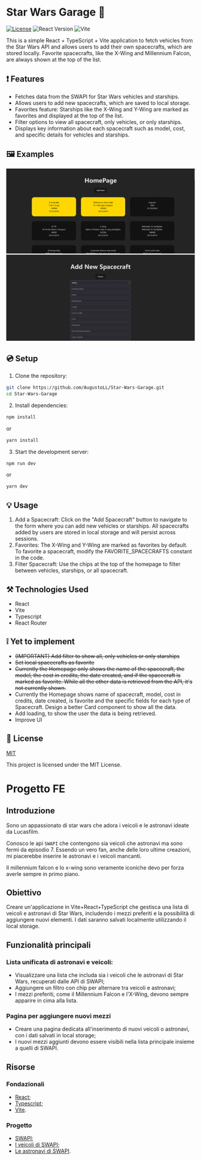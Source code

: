 # Star Wars Garage 🚀

[![License](https://img.shields.io/badge/License-MIT-blue?style=for-the-badge)](https://opensource.org/licenses/MIT)
![React Version](https://img.shields.io/badge/react-v18.3.1-blue?style=for-the-badge&logo=react)
![Vite](https://img.shields.io/badge/v5.1.5-js?style=for-the-badge&logo=vite&label=Vite&color=%23a54ffe)

This is a simple React + TypeScript + Vite application to fetch vehicles from the Star Wars API and allows users to add their own spacecrafts, which are stored locally. Favorite spacecrafts, like the X-Wing and Millennium Falcon, are always shown at the top of the list.

## ❗️ Features

- Fetches data from the SWAPI for Star Wars vehicles and starships.
- Allows users to add new spacecrafts, which are saved to local storage.
- Favorites feature: Starships like the X-Wing and Y-Wing are marked as favorites and displayed at the top of the list.
- Filter options to view all spacecraft, only vehicles, or only starships.
- Displays key information about each spacecraft such as model, cost, and specific details for vehicles and starships.

## 🖼️ Examples

<img src="examples/example1.png" />
<img src="examples/example2.png" />

## 💿 Setup 

1. Clone the repository:
```sh
git clone https://github.com/AugustoLL/Star-Wars-Garage.git
cd Star-Wars-Garage
```

2. Install dependencies:

```sh
npm install
```

or

```sh
yarn install
```

3. Start the development server:

```sh
npm run dev
```
or

```sh
yarn dev
```

## 💡 Usage

1. Add a Spacecraft: Click on the "Add Spacecraft" button to navigate to the form where you can add new vehicles or starships. All spacecrafts added by users are stored in local storage and will persist across sessions.
2. Favorites: The X-Wing and Y-Wing are marked as favorites by default. To favorite a spacecraft, modify the FAVORITE_SPACECRAFTS constant in the code.
3. Filter Spacecraft: Use the chips at the top of the homepage to filter between vehicles, starships, or all spacecraft.

## ⚒️ Technologies Used

- React
- Vite
- Typescript
- React Router

## ❕ Yet to implement
- ~~(IMPORTANT) Add filter to show all, only vehicles or only starships~~
- ~~Set local spacecrafts as favorite~~
- ~~Currently the Homepage only shows the name of the spacecraft, the model, the cost in credits, the date created, and if the spacecraft is marked as favorite. While all the other data is retrieved from the API, it's not currently shown.~~ 
- Currently the Homepage shows name of spacecraft, model, cost in credits, date created, is favorite and the specific fields for each type of Spacecraft. Design a better Card component to show all the data.
- Add loading, to show the user the data is being retrieved.
- Improve UI

## 📑 License
[MIT](http://opensource.org/licenses/MIT)

This project is licensed under the MIT License.

# Progetto FE

## Introduzione

Sono un appassionato di star wars che adora i veicoli e le astronavi ideate da Lucasfilm.

Conosco le api `SWAPI` che contengono sia veicoli che astronavi ma sono fermi da episodio 7.
Essendo un vero fan, anche delle loro ultime creazioni, mi piacerebbe inserire le astronavi e i veicoli mancanti.

Il millennium falcon e lo x-wing sono veramente iconiche devo per forza averle sempre in primo piano.

## Obiettivo

Creare un'applicazione in Vite+React+TypeScript che gestisca una lista di veicoli e astronavi di Star Wars, includendo i mezzi preferiti e la possibilità di aggiungere nuovi elementi. I dati saranno salvati localmente utilizzando il local storage.

## Funzionalità principali

### Lista unificata di astronavi e veicoli:

- Visualizzare una lista che includa sia i veicoli che le astronavi di Star Wars, recuperati dalle API di SWAPI;
- Aggiungere un filtro con chip per alternare tra veicoli e astronavi;
- I mezzi preferiti, come il Millennium Falcon e l'X-Wing, devono sempre apparire in cima alla lista.

### Pagina per aggiungere nuovi mezzi

- Creare una pagina dedicata all'inserimento di nuovi veicoli o astronavi, con i dati salvati in local storage;
- I nuovi mezzi aggiunti devono essere visibili nella lista principale insieme a quelli di SWAPI.

## Risorse

### Fondazionali

- [React](https://react.dev/);
- [Typescript](https://www.typescriptlang.org/);
- [Vite](https://vitejs.dev/).

### Progetto

- [SWAPI](https://swapi.dev/);
- [I veicoli di SWAPI](https://swapi.dev/documentation#vehicles);
- [Le astronavi di SWAPI](https://swapi.dev/documentation#starships).